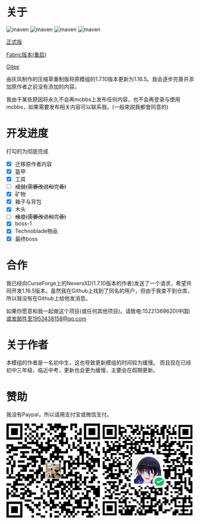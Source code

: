 # 关于

![maven](https://img.shields.io/badge/License-AGPL--3.0-red) ![maven](https://img.shields.io/github/last-commit/Grey-Wind/CompressedGrassReborn-Forge) ![maven](https://img.shields.io/github/release-date/Grey-Wind/CompressedGrassReborn-Forge) ![maven](https://img.shields.io/github/license/Grey-Wind/CompressedGrassReborn-Forge)

[正式版](https://github.com/Adenx0/Compressed_Grass_Reborn/releases)

[Fabric版本(重启)](https://github.com/Adenx0/CompressedGrassReborn-Fabric)

[Gitee](https://gitee.com/adenx/compressed-grass-reborn)

由灰风制作的压缩草重制版将原模组的1.7.10版本更新为1.16.5。我会逐步完善并添加原作者之前没有添加的内容。

我由于某些原因将永久不会再mcbbs上发布任何内容，也不会再登录与使用mcbbs，如果需要发布相关内容可以联系我。(一般來説我都會同意的)

# 开发进度

打勾的为彻底完成

* [X] 迁移原作者内容
* [X] 盔甲
* [X] 工具
* [ ] ~~成就(需要改进和完善)~~
* [X] 矿物
* [X] 箱子与背包
* [X] 木头
* [ ] ~~维度(需要改进和完善)~~
* [X] boss-1
* [X] Technoblade物品
* [X] 最终boss

# 合作

我已经向CurseForge上的NeversXD(1.7.10版本的作者)发送了一个请求，希望共同开发1.16.5版本。虽然我在Github上找到了同名的用户，但由于我查不到仓库，所以我没有在Github上给他发消息。

如果你愿意和我一起做这个项目(或任何其他项目)。请致电:15221369620(中国)或发邮件至1953438158@qq.com

# 关于作者

本模组的作者是一名初中生，这也导致更新模组的时间较为缓慢。
而且现在已经初中三年级，临近中考，更新也会更为缓慢，主要会在假期更新。

# 赞助

我没有Paypal，所以请用支付宝或微信支付。

![1668321409087](image/README_CN/1668321409087.png)
